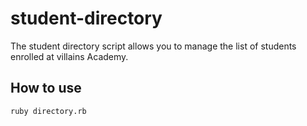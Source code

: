 # student-directory

The student directory script allows you to manage the list of students enrolled  at villains Academy.

## How to use

```shell
ruby directory.rb
```

